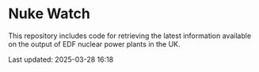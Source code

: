 # Nuke Watch

This repository includes code for retrieving the latest information available on the output of EDF nuclear power plants in the UK.

Last updated: 2025-03-28 16:18